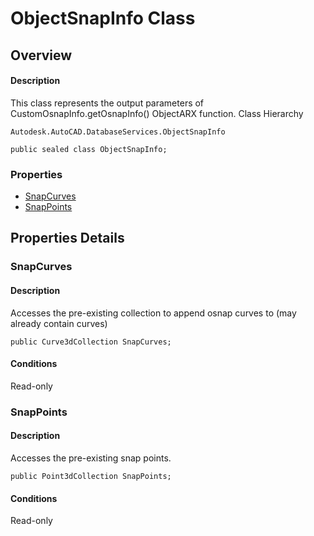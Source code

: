 # ObjectSnapInfo Class

## Overview

#### Description
This class represents the output parameters of CustomOsnapInfo.getOsnapInfo() ObjectARX function.
Class Hierarchy
```text
Autodesk.AutoCAD.DatabaseServices.ObjectSnapInfo
```

```text
public sealed class ObjectSnapInfo;
```

### Properties

- [SnapCurves](#snapcurves)
- [SnapPoints](#snappoints)


## Properties Details

### SnapCurves

#### Description
Accesses the pre-existing collection to append osnap curves to (may already contain curves)
```text
public Curve3dCollection SnapCurves;
```

#### Conditions
Read-only
### SnapPoints

#### Description
Accesses the pre-existing snap points.
```text
public Point3dCollection SnapPoints;
```

#### Conditions
Read-only